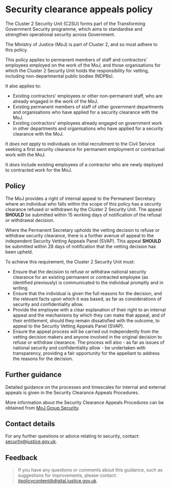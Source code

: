 # Security clearance appeals policy

The Cluster 2 Security Unit \(C2SU\) forms part of the Transforming Government Security programme, which aims to standardise and strengthen operational security across Government.

The Ministry of Justice \(MoJ\) is part of Cluster 2, and so must adhere to this policy.

This policy applies to permanent members of staff and contractors' employees employed on the work of the MoJ, and those organisations for which the Cluster 2 Security Unit holds the responsibility for vetting, including non-departmental public bodies \(NDPBs\).

It also applies to:

-   Existing contractors' employees or other non-permanent staff, who are already engaged in the work of the MoJ.
-   Existing permanent members of staff of other government departments and organisations who have applied for a security clearance with the MoJ.
-   Existing contractors' employees already engaged on government work in other departments and organisations who have applied for a security clearance with the MoJ.

It *does not apply* to individuals on initial recruitment to the Civil Service seeking a first security clearance for permanent employment or contractual work with the MoJ.

It *does* include existing employees of a contractor who are newly deployed to contracted work for the MoJ.

## Policy

The MoJ provides a right of internal appeal to the Permanent Secretary where an individual who falls within the scope of this policy has a security clearance refused or withdrawn by the Cluster 2 Security Unit. The appeal **SHOULD** be submitted within 15 working days of notification of the refusal or withdrawal decision.

Where the Permanent Secretary upholds the vetting decision to refuse or withdraw security clearance, there is a further avenue of appeal to the independent Security Vetting Appeals Panel \(SVAP\). This appeal **SHOULD** be submitted within 28 days of notification that the vetting decision has been upheld.

To achieve this requirement, the Cluster 2 Security Unit must:

-   Ensure that the decision to refuse or withdraw national security clearance for an existing permanent or contracted employee \(as identified previously\) is communicated to the individual promptly and in writing.
-   Ensure that the individual is given the full reasons for the decision, and the relevant facts upon which it was based, as far as considerations of security and confidentiality allow.
-   Provide the employee with a clear explanation of their right to an internal appeal and the mechanisms by which they can make that appeal, and of their entitlement, should they remain dissatisfied with the outcome, to appeal to the Security Vetting Appeals Panel \(SVAP\).
-   Ensure the appeal process will be carried out independently from the vetting decision makers and anyone involved in the original decision to refuse or withdraw clearance. The process will also - as far as issues of national security and confidentiality allow - be undertaken with transparency, providing a fair opportunity for the appellant to address the reasons for the decision.

## Further guidance

Detailed guidance on the processes and timescales for internal and external appeals is given in the Security Clearance Appeals Procedures.

More information about the Security Clearance Appeals Procedures can be obtained from [MoJ Group Security](mailto:mojgroupsecurity@justice.gov.uk).

## Contact details

For any further questions or advice relating to security, contact: [security@justice.gov.uk](mailto:security@justice.gov.uk).

## Feedback

> If you have any questions or comments about this guidance, such as suggestions for improvements, please contact: [itpolicycontent@digital.justice.gov.uk](mailto:itpolicycontent@digital.justice.gov.uk).

